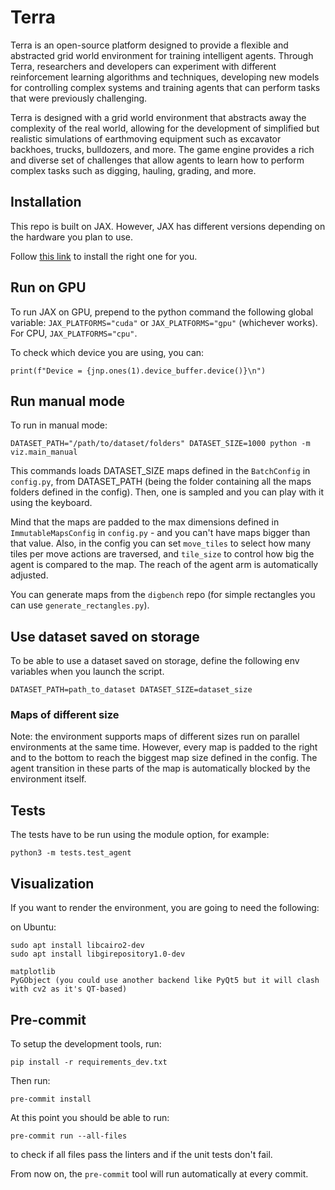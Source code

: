 # Terra
Terra is an open-source platform designed to provide a flexible and abstracted grid world environment for training intelligent agents. Through Terra, researchers and developers can experiment with different reinforcement learning algorithms and techniques, developing new models for controlling complex systems and training agents that can perform tasks that were previously challenging.

Terra is designed with a grid world environment that abstracts away the complexity of the real world, allowing for the development of simplified but realistic simulations of earthmoving equipment such as excavator backhoes, trucks, bulldozers, and more. The game engine provides a rich and diverse set of challenges that allow agents to learn how to perform complex tasks such as digging, hauling, grading, and more.

## Installation
This repo is built on JAX. However, JAX has different versions depending on the hardware you plan to use.

Follow [this link](https://github.com/google/jax#installation) to install the right one for you.

## Run on GPU
To run JAX on GPU, prepend to the python command the following global variable: `JAX_PLATFORMS="cuda"` or `JAX_PLATFORMS="gpu"` (whichever works). For CPU, `JAX_PLATFORMS="cpu"`.

To check which device you are using, you can:
~~~
print(f"Device = {jnp.ones(1).device_buffer.device()}\n")
~~~

## Run manual mode
To run in manual mode:
~~~
DATASET_PATH="/path/to/dataset/folders" DATASET_SIZE=1000 python -m viz.main_manual
~~~
This commands loads DATASET_SIZE maps defined in the `BatchConfig` in `config.py`, from DATASET_PATH (being the folder containing all the maps folders defined in the config).
Then, one is sampled and you can play with it using the keyboard.

Mind that the maps are padded to the max dimensions defined in `ImmutableMapsConfig` in `config.py` - and you can't have maps bigger than that value.
Also, in the config you can set `move_tiles` to select how many tiles per move actions are traversed, and `tile_size` to control how big the agent is compared to the map. The reach of the agent arm is automatically adjusted.

You can generate maps from the `digbench` repo (for simple rectangles you can use `generate_rectangles.py`).

## Use dataset saved on storage
To be able to use a dataset saved on storage, define the following env variables when you launch the script.
~~~
DATASET_PATH=path_to_dataset DATASET_SIZE=dataset_size
~~~

### Maps of different size
Note: the environment supports maps of different sizes run on parallel environments at the same time.
However, every map is padded to the right and to the bottom to reach the biggest map size defined in the config.
The agent transition in these parts of the map is automatically blocked by the environment itself.

## Tests
The tests have to be run using the module option, for example:
~~~
python3 -m tests.test_agent
~~~

## Visualization
If you want to render the environment, you are going to need the following:

on Ubuntu:
~~~
sudo apt install libcairo2-dev
sudo apt install libgirepository1.0-dev
~~~

~~~
matplotlib
PyGObject (you could use another backend like PyQt5 but it will clash with cv2 as it's QT-based)
~~~

## Pre-commit
To setup the development tools, run:
~~~
pip install -r requirements_dev.txt
~~~

Then run:
~~~
pre-commit install
~~~

At this point you should be able to run:
~~~
pre-commit run --all-files
~~~
to check if all files pass the linters and if the unit tests don't fail.

From now on, the `pre-commit` tool will run automatically at every commit.
